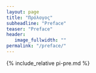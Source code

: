 ```yaml
---
layout: page
title: "Πρόλογος"
subheadline: "Preface"
teaser: "Preface"
header:
   image_fullwidth: ""
permalink: "/preface/"
---
```


{% include_relative pi-pre.md %}
